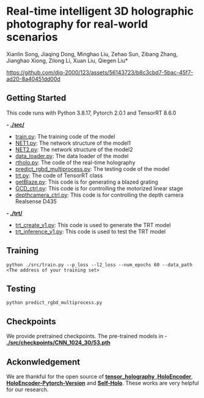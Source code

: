 # **Real-time intelligent 3D holographic photography for real-world scenarios**

Xianlin Song, Jiaqing Dong, Minghao Liu, Zehao Sun, Zibang Zhang, Jianghao Xiong, Zilong Li, Xuan Liu, Qiegen Liu*

https://github.com/djq-2000/123/assets/56143723/b8c3cbd7-5bac-45f7-ad20-8a40451dd00d

## Getting Started

This code runs with Python 3.8.17, Pytorch 2.0.1 and TensorRT 8.6.0

**- [./src/](./src/)**
- [train.py](./src/train.py): The training code of the model
- [NET1.py](./src/NET1.py): The network structure of the model1
- [NET2.py](./src/NET2.py): The network structure of the model2
- [data_loader.py](./src/data_loader.py): The data loader of the model
- [rtholo.py](./src/rtholo.py): The code of the real-time holography
- [predict_rgbd_multiprocess.py](./src/predict_rgbd_multiprocess.py): The testing code of the model
- [trt.py](./src/trt.py): The code of TensorRT class
- [getBlaze.py](./src/getBlaze.py): This code is for generating a blazed grating
- [GCD_ctrl.py](./src/GCD_ctrl.py): This code is for controlling the motorized linear stage
- [depthcamera_ctrl.py](./src/depthcamera_ctrl.py): This code is for controlling the depth camera Realsense D435

**- [./trt/](./trt/)**
- [trt_create_v1.py](./trt/trt_create_v1.py): This code is used to generate the TRT model
- [trt_inference_v1.py](./trt/trt_inference_v1.py): This code is used to test the TRT model

## Training
```
python ./src/train.py --p_loss --l2_loss --num_epochs 60 --data_path <The address of your training set>
```

## Testing
```
python predict_rgbd_multiprocess.py
```

## Checkpoints
We provide pretrained checkpoints. The pre-trained models in  - [**./src/checkpoints/CNN_1024_30/53.pth**](./src/checkpoints/CNN_1024_30/53.pth)

## Ackonwledgement

We are thankful for the open source of **[tensor_holography
](https://github.com/liangs111/tensor_holography/tree/main)**,**[HoloEncoder](https://github.com/THUHoloLab/Holo-encoder)**, **[HoloEncoder-Pytorch-Version](https://github.com/flyingwolfz/holoencoder-python-version)** and **[Self-Holo](https://github.com/SXHyeah/Self-Holo)**.
These works are very helpful for our research.

